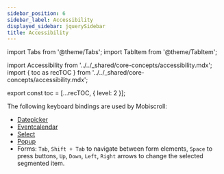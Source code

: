 ```yaml
---
sidebar_position: 6
sidebar_label: Accessibility
displayed_sidebar: jquerySidebar
title: Accessibility
---
```


import Tabs from '@theme/Tabs';
import TabItem from '@theme/TabItem';

import Accessibility from '../../_shared/core-concepts/accessibility.mdx';
import { toc as recTOC } from '../../_shared/core-concepts/accessibility.mdx';

export const toc = [...recTOC, { level: 2 }];

<Accessibility />

The following keyboard bindings are used by Mobiscroll:
- [Datepicker](/jquery/datepicker/accessibility)
- [Eventcalendar](/jquery/eventcalendar/accessibility)
- [Select](/jquery/select/accessibility)
- [Popup](/jquery/popup/accessibility)
- Forms: `Tab`, `Shift + Tab` to navigate between form elements, `Space` to press buttons, `Up`, `Down`, `Left`, `Right` arrows to change the selected segmented item.
